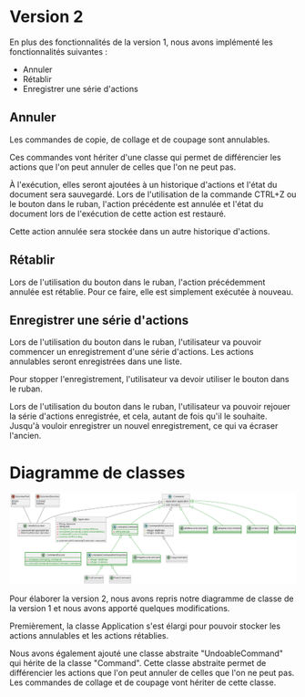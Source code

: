# Version 2

En plus des fonctionnalités de la version 1, nous avons implémenté les fonctionnalités suivantes :

- Annuler
- Rétablir
- Enregistrer une série d'actions

## Annuler

Les commandes de copie, de collage et de coupage sont annulables.

Ces commandes vont hériter d'une classe qui permet de différencier les actions que l'on peut annuler de celles que l'on
ne peut pas.

À l'exécution, elles seront ajoutées à un historique d'actions et l'état du document sera sauvegardé.
Lors de l'utilisation de la commande CTRL+Z ou le bouton dans le ruban, l'action précédente est annulée et l'état du
document lors de l'exécution de cette action est restauré.

Cette action annulée sera stockée dans un autre historique d'actions.

## Rétablir

Lors de l'utilisation du bouton dans le ruban, l'action précédemment annulée est rétablie. Pour ce faire, elle est
simplement exécutée à nouveau.

## Enregistrer une série d'actions

Lors de l'utilisation du bouton dans le ruban, l'utilisateur va pouvoir commencer un enregistrement d'une série
d'actions.
Les actions annulables seront enregistrées dans une liste.

Pour stopper l'enregistrement, l'utilisateur va devoir utiliser le bouton dans le ruban.

Lors de l'utilisation du bouton dans le ruban, l'utilisateur va pouvoir rejouer la série d'actions enregistrée, et cela,
autant de fois qu'il le souhaite. Jusqu'à vouloir enregistrer un nouvel enregistrement, ce qui va écraser l'ancien.

# Diagramme de classes

![diagramme de classe](../conception/ClassDiagramm_v2.png)

Pour élaborer la version 2, nous avons repris notre diagramme de classe de la version 1 et nous avons apporté quelques modifications.

Premièrement, la classe Application s'est élargi pour pouvoir stocker les actions annulables et les actions rétablies.

Nous avons également ajouté une classe abstraite "UndoableCommand" qui hérite de la classe "Command". 
Cette classe abstraite permet de différencier les actions que l'on peut annuler de celles que l'on ne peut pas. Les commandes de collage et de coupage vont hériter de cette classe.

